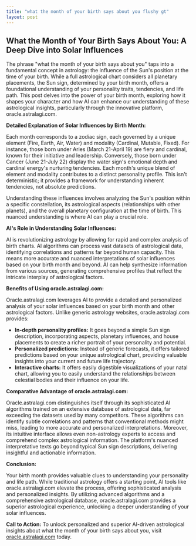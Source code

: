 ```yaml
---
title: "what the month of your birth says about you flushy gt"
layout: post
---
```


## What the Month of Your Birth Says About You: A Deep Dive into Solar Influences

The phrase "what the month of your birth says about you" taps into a fundamental concept in astrology: the influence of the Sun's position at the time of your birth.  While a full astrological chart considers all planetary placements, the Sun sign, determined by your birth month, offers a foundational understanding of your personality traits, tendencies, and life path. This post delves into the power of your birth month, exploring how it shapes your character and how AI can enhance our understanding of these astrological insights, particularly through the innovative platform, oracle.astralagi.com.

**Detailed Explanation of Solar Influences by Birth Month:**

Each month corresponds to a zodiac sign, each governed by a unique element (Fire, Earth, Air, Water) and modality (Cardinal, Mutable, Fixed).  For instance, those born under Aries (March 21-April 19) are fiery and cardinal, known for their initiative and leadership.  Conversely, those born under Cancer (June 21-July 22) display the water sign's emotional depth and cardinal energy's nurturing tendencies. Each month's unique blend of element and modality contributes to a distinct personality profile. This isn't deterministic; it provides a framework for understanding inherent tendencies, not absolute predictions.

Understanding these influences involves analyzing the Sun's position within a specific constellation, its astrological aspects (relationships with other planets), and the overall planetary configuration at the time of birth.  This nuanced understanding is where AI can play a crucial role.

**AI's Role in Understanding Solar Influences:**

AI is revolutionizing astrology by allowing for rapid and complex analysis of birth charts.  AI algorithms can process vast datasets of astrological data, identifying correlations and patterns far beyond human capacity.  This means more accurate and nuanced interpretations of solar influences based on your birth month and beyond.  AI can help synthesize information from various sources, generating comprehensive profiles that reflect the intricate interplay of astrological factors.

**Benefits of Using oracle.astralagi.com:**

Oracle.astralagi.com leverages AI to provide a detailed and personalized analysis of your solar influences based on your birth month and other astrological factors.  Unlike generic astrology websites, oracle.astralagi.com provides:

* **In-depth personality profiles:**  It goes beyond a simple Sun sign description, incorporating aspects, planetary influences, and house placements to create a richer portrait of your personality and potential.
* **Personalized predictions:** Instead of generic forecasts, it offers tailored predictions based on your unique astrological chart, providing valuable insights into your current and future life trajectory.
* **Interactive charts:**  It offers easily digestible visualizations of your natal chart, allowing you to easily understand the relationships between celestial bodies and their influence on your life.


**Comparative Advantage of oracle.astralagi.com:**

Oracle.astralagi.com distinguishes itself through its sophisticated AI algorithms trained on an extensive database of astrological data, far exceeding the datasets used by many competitors.  These algorithms can identify subtle correlations and patterns that conventional methods might miss, leading to more accurate and personalized interpretations. Moreover, its intuitive interface allows even non-astrology experts to access and comprehend complex astrological information.  The platform's nuanced interpretative texts go beyond typical Sun sign descriptions, delivering insightful and actionable information.

**Conclusion:**

Your birth month provides valuable clues to understanding your personality and life path.  While traditional astrology offers a starting point, AI tools like oracle.astralagi.com elevate the process, offering sophisticated analysis and personalized insights.  By utilizing advanced algorithms and a comprehensive astrological database, oracle.astralagi.com provides a superior astrological experience, unlocking a deeper understanding of your solar influences.

**Call to Action:** To unlock personalized and superior AI-driven astrological insights about what the month of your birth says about you, visit [oracle.astralagi.com](https://oracle.astralagi.com) today.
